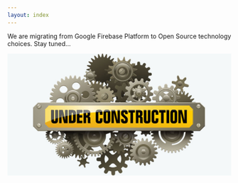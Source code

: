 ```yaml
---
layout: index
---
```

We are migrating from Google Firebase Platform to Open Source technology choices.
Stay tuned...

![Under Construction](/assets/img/under-construction.jpg)